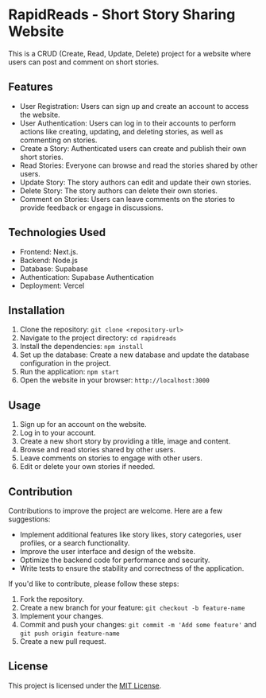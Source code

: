 # RapidReads - Short Story Sharing Website

This is a CRUD (Create, Read, Update, Delete) project for a website where users can post and comment on short stories.

## Features

- User Registration: Users can sign up and create an account to access the website.
- User Authentication: Users can log in to their accounts to perform actions like creating, updating, and deleting stories, as well as commenting on stories.
- Create a Story: Authenticated users can create and publish their own short stories.
- Read Stories: Everyone can browse and read the stories shared by other users.
- Update Story: The story authors can edit and update their own stories.
- Delete Story: The story authors can delete their own stories.
- Comment on Stories: Users can leave comments on the stories to provide feedback or engage in discussions.

## Technologies Used

- Frontend: Next.js. 
- Backend: Node.js
- Database: Supabase
- Authentication: Supabase Authentication
- Deployment: Vercel

## Installation

1. Clone the repository: `git clone <repository-url>`
2. Navigate to the project directory: `cd rapidreads`
3. Install the dependencies: `npm install`
4. Set up the database: Create a new database and update the database configuration in the project.
5. Run the application: `npm start`
6. Open the website in your browser: `http://localhost:3000`


## Usage

1. Sign up for an account on the website.
2. Log in to your account.
3. Create a new short story by providing a title, image and content.
4. Browse and read stories shared by other users.
5. Leave comments on stories to engage with other users.
6. Edit or delete your own stories if needed.

## Contribution

Contributions to improve the project are welcome. Here are a few suggestions:

- Implement additional features like story likes, story categories, user profiles, or a search functionality.
- Improve the user interface and design of the website.
- Optimize the backend code for performance and security.
- Write tests to ensure the stability and correctness of the application.

If you'd like to contribute, please follow these steps:

1. Fork the repository.
2. Create a new branch for your feature: `git checkout -b feature-name`
3. Implement your changes.
4. Commit and push your changes: `git commit -m 'Add some feature'` and `git push origin feature-name`
5. Create a new pull request.

## License

This project is licensed under the [MIT License](LICENSE.md).



